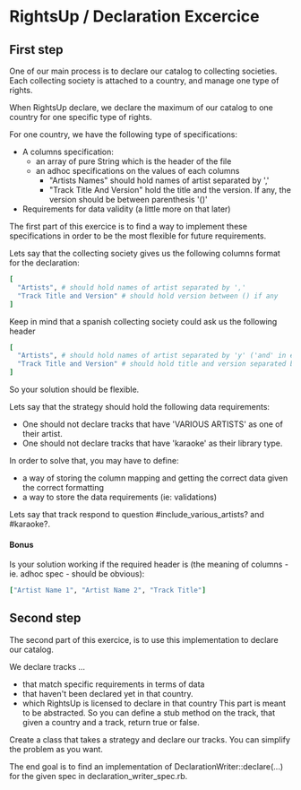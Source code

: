 # RightsUp / Declaration Excercice

## First step

One of our main process is to declare our catalog to collecting societies.
Each collecting society is attached to a country, and manage one type of rights.

When RightsUp declare, we declare the maximum of our catalog to one country for one specific type of rights.

For one country, we have the following type of specifications:
- A columns specification:
  - an array of pure String which is the header of the file
  - an adhoc specifications on the values of each columns
    - "Artists Names" should hold names of artist separated by ','
    - "Track Title And Version" hold the title and the version. If any, the version should be between parenthesis '()'
- Requirements for data validity (a little more on that later)

The first part of this exercice is to find a way to implement these specifications in order to be the most flexible for future requirements.

Lets say that the collecting society gives us the following columns format for the declaration:
```ruby
[
  "Artists", # should hold names of artist separated by ','
  "Track Title and Version" # should hold version between () if any
]
```

Keep in mind that a spanish collecting society could ask us the following header

```ruby
[
  "Artists", # should hold names of artist separated by 'y' ('and' in english)
  "Track Title and Version" # should hold title and version separated by '-' if any version
]
```

So your solution should be flexible.


Lets say that the strategy should hold the following data requirements:
- One should not declare tracks that have 'VARIOUS ARTISTS' as one of their artist.
- One should not declare tracks that have 'karaoke' as their library type.

In order to solve that, you may have to define:
- a way of storing the column mapping and getting the correct data given the correct formatting
- a way to store the data requirements (ie: validations)

Lets say that track respond to question #include_various_artists? and #karaoke?.

#### Bonus
Is your solution working if the required header is (the meaning of columns - ie. adhoc spec - should be obvious):

```ruby
["Artist Name 1", "Artist Name 2", "Track Title"]
```

## Second step

The second part of this exercice, is to use this implementation to declare our catalog.

We declare tracks ...
- that match specific requirements in terms of data
- that haven't been declared yet in that country.
- which RightsUp is licensed to declare in that country
  This part is meant to be abstracted. So you can define a stub method on the track, that given a country and a track, return true or false.

Create a class that takes a strategy and declare our tracks.
You can simplify the problem as you want.

The end goal is to find an implementation of DeclarationWriter::declare(...) for the given spec in declaration_writer_spec.rb.
